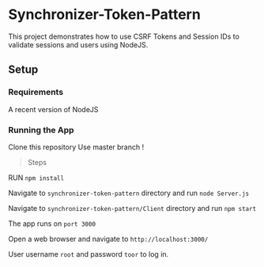 # Synchronizer-Token-Pattern

This project demonstrates how to use CSRF Tokens and Session IDs to validate sessions and users using NodeJS.

## Setup

### Requirements

A recent version of NodeJS

### Running the App

Clone this repository Use master branch !

> Steps

RUN `npm install`

Navigate to `synchronizer-token-pattern` directory and run `node Server.js`

Navigate to `synchronizer-token-pattern/Client` directory and run `npm start`

The app runs on `port 3000`

Open a web browser and navigate to `http://localhost:3000/`

User username `root` and password `toor` to log in.
